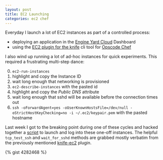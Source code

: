 ```yaml
---
layout: post
title: EC2 Launching
categories: ec2 chef
---
```


Everyday I launch a lot of EC2 instances as part of a controlled process:

* deploying an application in the [Engine Yard Cloud][ey-cloud] Dashboard
* using the [EC2 plugin for the knife][knife-ec2] cli tool for [Opscode Chef][chef]

I also wind up running a lot of ad-hoc instances for quick experiments. This
required a frustrating multi-step dance:

0. `ec2-run-instances`
0. highlight and copy the Instance ID
0. wait long enough that networking is provisioned
0. `ec2-describe-instances` with the pasted id
0. highlight and copy the *Public DNS* attribute
0. wait long enough that sshd will be available before the connection times out
0. `ssh -oForwardAgent=yes -oUserKnownHostsFile=/dev/null -oStrictHostKeyChecking=no -i ~/.ec2/keypair.pem` with the pasted hostname

Last week I got to the breaking point during one of these cycles and hacked
together a [script][gist] to launch and log into these one-off instances. The
helpful `tcp_test_ssh` and `wait_for_sshd` methods are grabbed mostly verbatim
from the previously mentioned [knife-ec2][knife-ec2] plugin.

{% gist 4282468 %}

[ey-cloud]: http://www.engineyard.com/products/cloud
[knife-ec2]: http://wiki.opscode.com/display/chef/Launch+Cloud+Instances+with+Knife
[chef]: http://www.opscode.com/chef/
[gist]: https://gist.github.com/4282468
